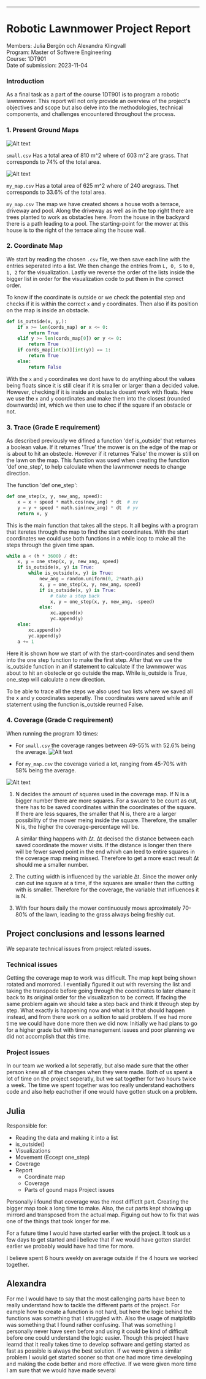 ************************

# Robotic Lawnmower Project Report 
Members: Julia Bergön och Alexandra Klingvall  
Program: Master of Softwere Engineering  
Course: 1DT901  
Date of submission: 2023-11-04

### Introduction  
As a final task as a part of the course 1DT901 is to program a robotic lawnmower. This report will not only provide an overview of the project's objectives and scope but also delve into the methodologies, technical components, and challenges encountered throughout the process. 

### 1. Present Ground Maps

![Alt text](<Screenshot 2023-11-02 at 12.40.52-1.png>)

``small.csv`` Has a total area of 810 m^2 where of 603 m^2 are grass. That corresponds to 74% of the total area.

![Alt text](<Screenshot 2023-11-04 at 12.10.16.png>)

``my_map.csv`` Has a total area of 625 m^2 where of 240 aregrass. Thet corresponds to 33.6% of the total area.

``my_map.csv`` The map we have created shows a house woth a terrace, driveway and pool. Along the driveway as well as in the top right there are trees planted to work as obstacles here. From the house in the backyard there is a path leading to a pool. The starting-point for the mower at this house is to the right of the terrace aling the house wall.


### 2. Coordinate Map
We start by reading the chosen ``.csv`` file, we then save each line with the entries seperated into a list. We then change the entries from ``L, O, S`` to ``0, 1, 2`` for the visualization. Lastly we reverse the order of the lists inside the bigger list in order for the visualization code to put them in the cprrect order.

To know if the coordinate is outside or we check the potential step and checks if it is within the correct ``x`` and ``y`` coordinates. Then also if its position on the map is inside an obstacle.

```python
def is_outside(x, y,):
    if x >= len(cords_map) or x <= 0:
        return True
    elif y >= len(cords_map[0]) or y <= 0:
        return True
    if cords_map[int(x)][int(y)] == 1:
        return True
    else:
        return False
``````

With the ``x`` and ``y`` coordinates we dont have to do anything about the values being floats since it is still clear if it is smaller or larger than a decided value. However, checking if it is inside an obstacle doesnt work with floats. Here we use the ``x`` and ``y`` coordinates and make them into the closest (rounded downwards) int, which we then use to chec if the square if an obstacle or not.

### 3. Trace (Grade E requirement)
As described previously we difined a function 'def is_outside' that returnes a boolean value. If it returnes 'True' the mower is on the edge of the map or is about to hit an obstecle. However if it returnes 'False' the mower is still on the lawn on the map. This function was used when creating the function 'def one_step', to help calculate when the lawnmower needs to change direction.

The function 'def one_step':

````python
def one_step(x, y, new_ang, speed):
    x = x + speed * math.cos(new_ang) * dt  # xv
    y = y + speed * math.sin(new_ang) * dt  # yv
    return x, y
``````

This is the main function that takes all the steps.
It all begins with a program that iteretes through the map to find the start coordinates. With the start coordinates we could use both functions in a while loop to make all the steps through the given time span.

````python
while a < (h * 3600) / dt:
    x, y = one_step(x, y, new_ang, speed)
    if is_outside(x, y) is True:
        while is_outside(x, y) is True:
            new_ang = random.uniform(0, 2*math.pi)
            x, y = one_step(x, y, new_ang, speed)
            if is_outside(x, y) is True:
                # take a step back
                x, y = one_step(x, y, new_ang, -speed)
            else:
                xc.append(x)
                yc.append(y)
    else:
        xc.append(x)
        yc.append(y)
    a += 1
``````

Here it is shown how we start of with the start-coordinates and send them into the one step function to make the first step. After that we use the  is_outside function in an if statement to calculate if the lawnmower was about to hit an obstecle or go outside the map. While is_outside is True, one_step will calculate a new direction.

To be able to trace all the steps we also used two lists where we saved all the x and y coordinates seperatly. The coordinates were saved while an if statement using the function is_outside reurned False.



### 4. Coverage (Grade C requirement)
When running the program 10 times:
 - For ``small.csv`` the coverage ranges between 49-55% with 52.6% being the average.
![Alt text](<Screenshot 2023-11-03 at 12.44.28.png>)

- For ``my_map.csv`` the coverage varied a lot, ranging from 45-70% with 58% being the average.

![Alt text](<Screenshot 2023-11-03 at 12.47.19.png>)

	
1. N decides the amount of squares used in the coverage map. If N is a bigger number there are more squares. For a swuare to be count as cut, there has to be saved coordinates within the coordinates of the square. If there are less squares, the smaller that N is, there are a larger possibility of the mower meing inside the square. Therefore, the smaller N is, the higher the coverage-percentage will be. 

    A similar thing happens with ∆t. ∆t decised the distance between each saved coordinate the mower visits. If the distance is longer then there will be fewer saved point in the end whivh can leed to entire squares in the coverage map meing missed. Therefore to get a more exact result ∆t should me a smaller number.


2. The cutting width is influenced by the variable ∆t. Since the mower only can cut ine square at a time, if the squares are smaller then the cutting with is smaller. Therefore for the coverage, the variable that influences it is N.

3. With four hours daily the mower continuously mows aproximately 70-80% of the lawn, leading to the grass always being freshly cut.


## Project conclusions and lessons learned
We separate technical issues from project related issues.
### Technical issues 

Getting the coverage map to work was difficult. The map kept being shown rotated and morrored. I eventially figured it out with reversing the list and taking the transpode before going through the coordinates to later chane it back to its original order for the visualization to be correct. If facing the same problem again we should take a step back and think it through step by step. What exactly is happening now and what is it that should happen instead, and from there work on a soltion to said problem. If we had more time we could have done more then we did now. Initially we had plans to go for a higher grade but with time manegement issues and poor planning we did not accomplish that this time.

### Project issues

In our team we worked a lot seperatly, but also made sure that the other person knew all of the changes when they were made. Both of us spent a lot of time on the project seperatly, but we sat together for two hours twice a week. The time we spent together was too really understand eachothers code and also help eachother if one would have gotten stuck on a problem.

Julia
- 
Responsible for:
- Reading the data and making it into a list
- is_outside()
- Visualizations
- Movement (Eccept one_step)
- Coverage
- Report
    - Coordinate map
    - Coverage
    - Parts of gound maps
    Project issues

Personally i found that coverage was the most diffictlt part. Creating the bigger map took a long time to make. Also, the cut parts kept showing up mirrord and transposed from the actual map. Figuing out how to fix that was one of the things that took longer for me. 

For a future time I would have started earlier with the project. It took us a few days to get started and i believe that if we would have gotten stardet earlier we probably would have had time for more.

I believe spent 6 hours weekly on average outside if the 4 hours we worked together.


Alexandra
-

For me I would have to say that the most callenging
parts have been to really understand how to tackle the different parts of the project. For eample how to create a function is not hard, but here the logic behind the functions was something that I struggled with. Also the usage of matplotlib was something that I found rather confusing. That was something I personally never have seen before and using it could be kind of difficult before one could understand the logic easier.
Though this project I have learnd that it really takes time to develop software and getting started as fast as possible is always the best solution. If we were given a similar problem I would get started sooner so that one had more time developing and making the code better and more effective.
If we were given more time I am sure that we would have made several


